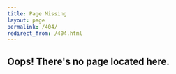 ```yaml
---
title: Page Missing
layout: page
permalink: /404/
redirect_from: /404.html
---
```


## Oops! There's no page located here. 